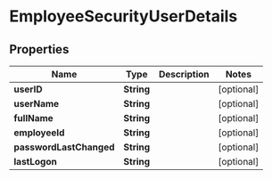 

# EmployeeSecurityUserDetails


## Properties

| Name | Type | Description | Notes |
|------------ | ------------- | ------------- | -------------|
|**userID** | **String** |  |  [optional] |
|**userName** | **String** |  |  [optional] |
|**fullName** | **String** |  |  [optional] |
|**employeeId** | **String** |  |  [optional] |
|**passwordLastChanged** | **String** |  |  [optional] |
|**lastLogon** | **String** |  |  [optional] |



